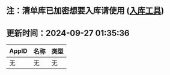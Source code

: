 ## 注：清单库已加密想要入库请使用 ([入库工具](https://github.com/BlankTMing/ManifestAutoUpdate/releases))

## 更新时间：2024-09-27 01:35:36
| AppID | 名称 | 类型  |
| :-------------------- | :----------------------------- | :----------- |
| 无 | 无 | 无 |
